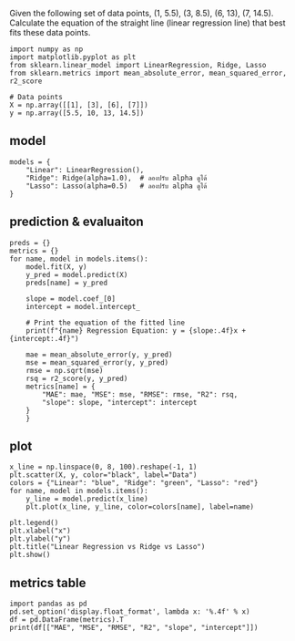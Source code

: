Given the following set of data points, (1, 5.5), (3, 8.5), (6, 13), (7, 14.5). Calculate the equation of the straight line (linear regression line) that best fits these data points.
```
import numpy as np
import matplotlib.pyplot as plt
from sklearn.linear_model import LinearRegression, Ridge, Lasso
from sklearn.metrics import mean_absolute_error, mean_squared_error, r2_score

# Data points
X = np.array([[1], [3], [6], [7]])
y = np.array([5.5, 10, 13, 14.5])
```
## model
```
models = {
    "Linear": LinearRegression(),
    "Ridge": Ridge(alpha=1.0),  # ลองปรับ alpha ดูได้
    "Lasso": Lasso(alpha=0.5)   # ลองปรับ alpha ดูได้
}
```
## prediction & evaluaiton
```
preds = {}
metrics = {}
for name, model in models.items():
    model.fit(X, y)
    y_pred = model.predict(X)
    preds[name] = y_pred

    slope = model.coef_[0]
    intercept = model.intercept_

    # Print the equation of the fitted line
    print(f"{name} Regression Equation: y = {slope:.4f}x + {intercept:.4f}")

    mae = mean_absolute_error(y, y_pred)
    mse = mean_squared_error(y, y_pred)
    rmse = np.sqrt(mse)
    rsq = r2_score(y, y_pred)
    metrics[name] = {
        "MAE": mae, "MSE": mse, "RMSE": rmse, "R2": rsq,
        "slope": slope, "intercept": intercept
    }
    }
```
## plot
```
x_line = np.linspace(0, 8, 100).reshape(-1, 1)
plt.scatter(X, y, color="black", label="Data")
colors = {"Linear": "blue", "Ridge": "green", "Lasso": "red"}
for name, model in models.items():
    y_line = model.predict(x_line)
    plt.plot(x_line, y_line, color=colors[name], label=name)

plt.legend()
plt.xlabel("x")
plt.ylabel("y")
plt.title("Linear Regression vs Ridge vs Lasso")
plt.show()
```
## metrics table
```
import pandas as pd
pd.set_option('display.float_format', lambda x: '%.4f' % x)
df = pd.DataFrame(metrics).T
print(df[["MAE", "MSE", "RMSE", "R2", "slope", "intercept"]])
```

